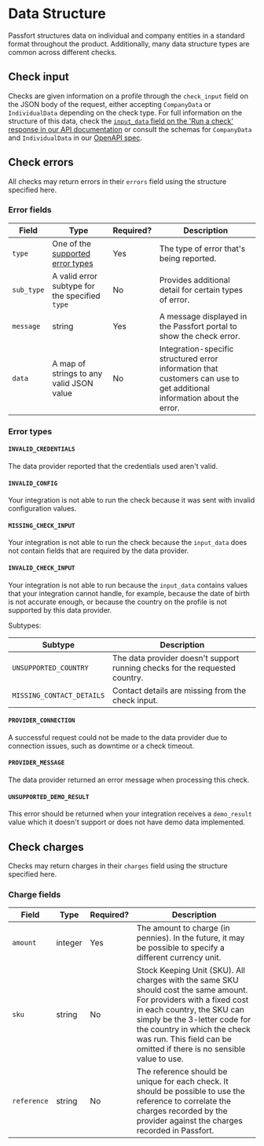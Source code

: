 # Data Structure

Passfort structures data on individual and company entities in a standard
format throughout the product. Additionally, many data structure types are
common across different checks.

## Check input

Checks are given information on a profile through the `check_input` field
on the JSON body of the request, either accepting `CompanyData` or
`IndividualData` depending on the check type. For full information on the
structure of this data, check the [`input_data` field on the 'Run a check'
response in our API documentation][api-docs-post-check] or consult the schemas
for `CompanyData` and `IndividualData` in our
[OpenAPI spec][api-docs-openapi-json].

## Check errors

All checks may return errors in their `errors` field using the structure
specified here.

### Error fields

<table>
  <thead>
    <th>Field</th>
    <th>Type</th>
    <th>Required?</th>
    <th>Description</th>
  </thead>
  <tbody>
    <tr>
      <td><code>type</code></td>
      <td>One of the <a href="#error-types">supported error types</a></td>
      <td>Yes</td>
      <td>The type of error that's being reported.</td>
    </tr>
    <tr>
      <td><code>sub_type</code></td>
      <td>A valid error subtype for the specified <code>type</code></td>
      <td>No</td>
      <td>Provides additional detail for certain types of error.</td>
    </tr>
    <tr>
      <td><code>message</code></td>
      <td>string</td>
      <td>Yes</td>
      <td>
        A message displayed in the Passfort portal to show the
        check error.
      </td>
    </tr>
    <tr>
      <td><code>data</code></td>
      <td>A map of strings to any valid JSON value</td>
      <td>No</td>
      <td>
        Integration-specific structured error information that customers can
        use to get additional information about the error.
      </td>
    </tr>
  </tbody>
</table>

### Error types

#### `INVALID_CREDENTIALS`

The data provider reported that the credentials used aren't valid.

#### `INVALID_CONFIG`

Your integration is not able to run the check because it was sent with
invalid configuration values.

#### `MISSING_CHECK_INPUT`

Your integration is not able to run the check because the `input_data` does
not contain fields that are required by the data provider.

#### `INVALID_CHECK_INPUT`

Your integration is not able to run because the `input_data` contains values
that your integration cannot handle, for example, because the date of birth
is not accurate enough, or because the country on the profile is not supported
by this data provider.

Subtypes:

<table>
 <thead>
  <th>Subtype</th>
  <th>Description</th>
</thead>
<tbody>
  <tr>
    <td><code>UNSUPPORTED_COUNTRY</code></td>
    <td>
      The data provider doesn't support running checks for the
      requested country.
    </td>
  </tr>
  <tr>
    <td><code>MISSING_CONTACT_DETAILS</code></td>
    <td>
      Contact details are missing from the check input.
    </td>
  </tr>
</tbody>
</table>

#### `PROVIDER_CONNECTION`

A successful request could not be made to the data provider due to connection
issues, such as downtime or a check timeout.

#### `PROVIDER_MESSAGE`

The data provider returned an error message when processing this check.

#### `UNSUPPORTED_DEMO_RESULT`

This error should be returned when your integration receives a `demo_result`
value which it doesn't support or does not have demo data implemented.

[api-docs-post-check]: https://developer.passfort.com/api#tag/Checks/paths/~1profiles~1{profile_id}~1checks/post
[api-docs-openapi-json]: https://identity.passfort.com/api/static/schemas/openapi_v41.json

## Check charges

Checks may return charges in their `charges` field using the structure
specified here.

### Charge fields

<table>
  <thead>
    <th>Field</th>
    <th>Type</th>
    <th>Required?</th>
    <th>Description</th>
  </thead>
  <tbody>
    <tr>
      <td><code>amount</code></td>
      <td>integer</td>
      <td>Yes</td>
      <td>
        The amount to charge (in pennies). In the future, it may be possible
        to specify a different currency unit.
      </td>
    </tr>
    <tr>
      <td><code>sku</code></td>
      <td>string</td>
      <td>No</td>
      <td>
        Stock Keeping Unit (SKU). All charges with the same SKU should cost the
        same amount. For providers with a fixed cost in each country, the SKU
        can simply be the 3-letter code for the country in which the check was
        run. This field can be omitted if there is no sensible value to use.
      </td>
    </tr>
    <tr>
      <td><code>reference</code></td>
      <td>string</td>
      <td>No</td>
      <td>
        The reference should be unique for each check. It should be possible
        to use the reference to correlate the charges recorded by the provider
        against the charges recorded in Passfort.
      </td>
    </tr>
  </tbody>
</table>
